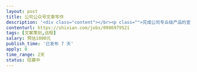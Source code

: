 ```yaml
---                
layout: post       
title: 公司公众号文章写作           
description: '<div class="content"></br><p class="">完成公司专业级产品的宣传公众号文章撰写 </br><br/>要求： </br><br/>1、力求专业（医疗器械产品） </br><br/>2、需要高度（产业推动、技术国际领先、临床应用广泛） </br><br/>3、行文优雅</p></br><p class="">公司会提供相应产品资料，公司公众号内容运营，期望长期合作，如有意先见面聊，工作地点随意。</p></br></div>'     
contenturl: https://shixian.com/jobs/0986979521      
tags: [文案策划,远程]            
salary: 预估1000元          
publish_time: '已发布 7 天'         
apply: 0                   
time_range: 2天              
status: 招募中                  
---                 
```

